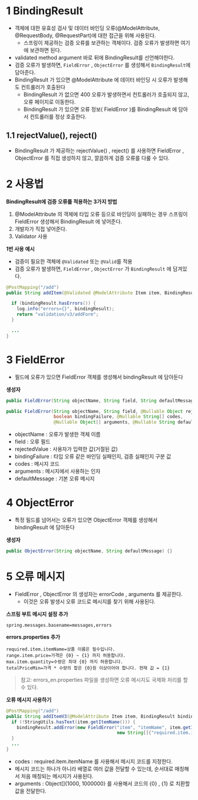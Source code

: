 # 1 BindingResult

* 객체에 대한 유효성 검사 및 데이터 바인딩 오류(@ModelAttribute, @RequestBody, @RequestPart)에 대한 접근을 위해 사용된다.
  * 스프링이 제공하는 검증 오류를 보관하는 객체이다. 검증 오류가 발생하면 여기에 보관하면 된다.
* validated method argument 바로 뒤에 BindingResult를 선언해야한다.
* 검증 오류가 발생하면, `FieldError` , `ObjectError` 를 생성해서 `BindingResult`에 담아준다.
* BindingResult 가 있으면 @ModelAttribute 에 데이터 바인딩 시 오류가 발생해도 컨트롤러가 호출된다
  * BindingResult 가 없으면 400 오류가 발생하면서 컨트롤러가 호출되지 않고, 오류 페이지로 이동한다.
  * BindingResult 가 있으면 오류 정보( FieldError )를 BindingResult 에 담아서 컨트롤러를 정상 호출한다.



## 1.1 rejectValue(), reject()

* BindingResult 가 제공하는 rejectValue() , reject() 를 사용하면 FieldError , ObjectError 를 직접 생성하지 않고, 깔끔하게 검증 오류를 다룰 수 있다.

# 2 사용법

**BindingResult에 검증 오류를 적용하는 3가지 방법**

1. @ModelAttribute 의 객체에 타입 오류 등으로 바인딩이 실패하는 경우 스프링이 FieldError 생성해서 BindingResult 에 넣어준다.
2. 개발자가 직접 넣어준다.
3. Validator 사용



**1번 사용 예시**

* 검증이 필요한 객체에 `@Validated` 또는 `@Valid`를 적용
* 검증 오류가 발생하면, `FieldError` , `ObjectError` 가 `BindingResult` 에 담겨있다.

```java
@PostMapping("/add")
public String addItem(@Validated @ModelAttribute Item item, BindingResult bindingResult) {

  if (bindingResult.hasErrors()) {
    log.info("errors={}", bindingResult);
    return "validation/v3/addForm";
  }

  ...
}
```



# 3 FieldError

* 필드에 오류가 있으면 FieldError 객체를 생성해서 bindingResult 에 담아둔다

**생성자**

```java
public FieldError(String objectName, String field, String defaultMessage);

public FieldError(String objectName, String field, @Nullable Object rejectedValue, 
                  boolean bindingFailure, @Nullable String[] codes, 
                  @Nullable Object[] arguments, @Nullable String defaultMessage)
```

* objectName : 오류가 발생한 객체 이름
* field : 오류 필드
* rejectedValue : 사용자가 입력한 값(거절된 값)
* bindingFailure : 타입 오류 같은 바인딩 실패인지, 검증 실패인지 구분 값 
* codes : 메시지 코드
* arguments : 메시지에서 사용하는 인자
* defaultMessage : 기본 오류 메시지



# 4 ObjectError

* 특정 필드를 넘어서는 오류가 있으면 ObjectError 객체를 생성해서 bindingResult 에 담아둔다

**생성자**

```java
public ObjectError(String objectName, String defaultMessage) {}
```



# 5 오류 메시지

* FieldError , ObjectError 의 생성자는 errorCode , arguments 를 제공한다. 
  * 이것은 오류 발생시 오류 코드로 메시지를 찾기 위해 사용된다.



**스프링 부트 메시지 설정 추가**

```properties
spring.messages.basename=messages,errors
```

**errors.properties 추가**

```properties
required.item.itemName=상품 이름은 필수입니다. 
range.item.price=가격은 {0} ~ {1} 까지 허용합니다. 
max.item.quantity=수량은 최대 {0} 까지 허용합니다. 
totalPriceMin=가격 * 수량의 합은 {0}원 이상이어야 합니다. 현재 값 = {1}
```

> 참고: errors_en.properties 파일을 생성하면 오류 메시지도 국제화 처리를 할 수 있다.

**오류 메시지 사용하기**

```java
@PostMapping("/add")
public String addItemV3(@ModelAttribute Item item, BindingResult bindingResult, RedirectAttributes redirectAttributes) {
  if (!StringUtils.hasText(item.getItemName())) {
    bindingResult.addError(new FieldError("item", "itemName", item.getItemName(), false, 
                                          new String[]{"required.item.itemName"}, null, null));
  }
  ...
}
```

* codes : required.item.itemName 를 사용해서 메시지 코드를 지정한다. 
* 메시지 코드는 하나가 아니라 배열로 여러 값을 전달할 수 있는데, 순서대로 매칭해서 처음 매칭되는 메시지가 사용된다.
* arguments : Object[]{1000, 1000000} 를 사용해서 코드의 {0} , {1} 로 치환할 값을 전달한다.